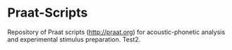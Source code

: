 # Praat-Scripts
Repository of Praat scripts (http://praat.org) for acoustic-phonetic analysis and experimental stimulus preparation. Test2.
